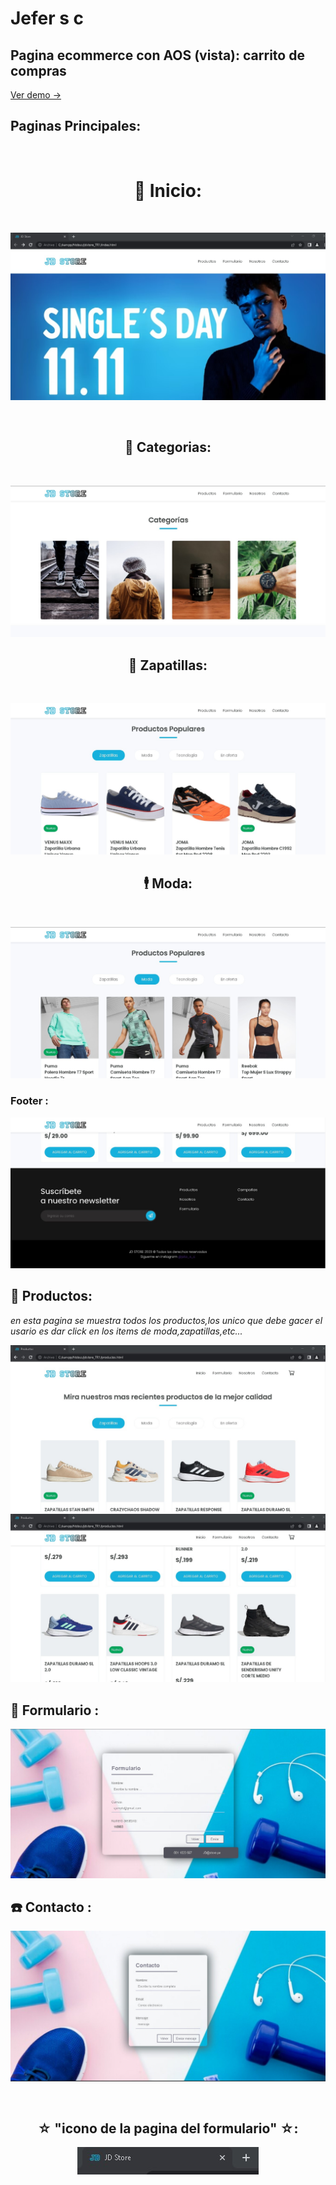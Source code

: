 # **Jefer s c** 
## **Pagina ecommerce con AOS (vista)**: carrito de compras
[Ver demo ->](https://github.com/jefersc/Pagina_web_carrito.git)


## **Paginas Principales:**

<br>
<h1 align="center"><strong> 🚀 Inicio:</strong></h1>
<br>

![Primer Diseno](./screenshots/inicio.jpg)

<br>
<h2 align="center"><strong> 👾 Categorias:</strong></h2>
<br>

![Segundo Diseno](./screenshots/categorias.jpg)
<br>
<h2 align="center"><strong> 👟 Zapatillas:</strong></h2>
<br>

![Segundo Diseno](./screenshots/zapatillas.jpg)
<br>
<h2 align="center"><strong> 🕴️ Moda:</strong></h2>
<br>

![Segundo Diseno](./screenshots/moda.jpg)
### Footer :
![Segundo Diseno](./screenshots/footer.jpg)

##  🥇 Productos:
*en esta pagina se muestra todos los productos,los unico que debe gacer el usario es dar click en los items de moda,zapatillas,etc...*

![Primer Diseno](./screenshots/productos_1.jpg)
![Primer Diseno](./screenshots/productos_2.jpg)

## 📝 Formulario :
![Primer Diseno](./screenshots/formulario.jpg)
## ☎️ Contacto :
![Primer Diseno](./screenshots/contacto.jpg)

<br>
<h2 align="center"><strong> ☆ "icono de la pagina del formulario" ☆:</strong></h2>
<p align="center">
  <img src="./screenshots/icono.jpg">
</p>
<br><br>

